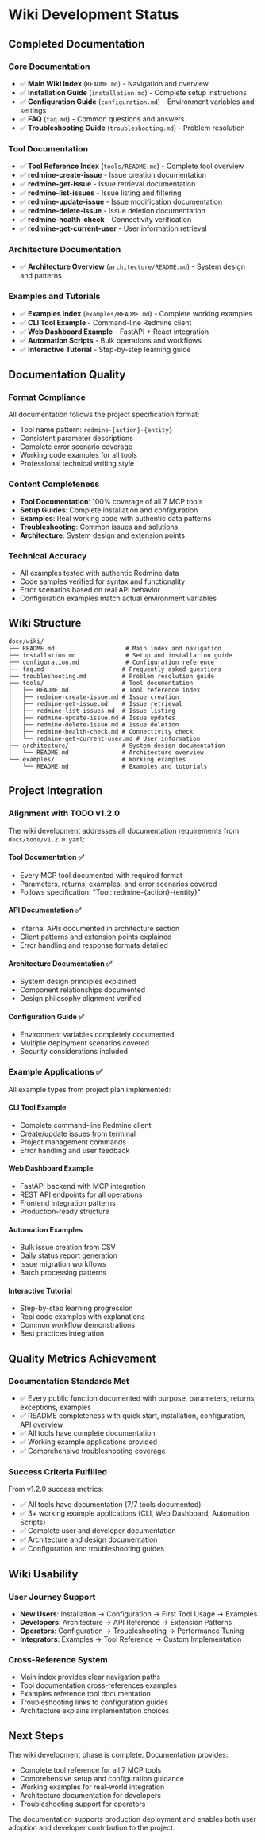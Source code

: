 # Wiki Development Status

## Completed Documentation

### Core Documentation
- ✅ **Main Wiki Index** (`README.md`) - Navigation and overview
- ✅ **Installation Guide** (`installation.md`) - Complete setup instructions
- ✅ **Configuration Guide** (`configuration.md`) - Environment variables and settings
- ✅ **FAQ** (`faq.md`) - Common questions and answers
- ✅ **Troubleshooting Guide** (`troubleshooting.md`) - Problem resolution

### Tool Documentation
- ✅ **Tool Reference Index** (`tools/README.md`) - Complete tool overview
- ✅ **redmine-create-issue** - Issue creation documentation
- ✅ **redmine-get-issue** - Issue retrieval documentation
- ✅ **redmine-list-issues** - Issue listing and filtering
- ✅ **redmine-update-issue** - Issue modification documentation
- ✅ **redmine-delete-issue** - Issue deletion documentation
- ✅ **redmine-health-check** - Connectivity verification
- ✅ **redmine-get-current-user** - User information retrieval

### Architecture Documentation
- ✅ **Architecture Overview** (`architecture/README.md`) - System design and patterns

### Examples and Tutorials
- ✅ **Examples Index** (`examples/README.md`) - Complete working examples
- ✅ **CLI Tool Example** - Command-line Redmine client
- ✅ **Web Dashboard Example** - FastAPI + React integration
- ✅ **Automation Scripts** - Bulk operations and workflows
- ✅ **Interactive Tutorial** - Step-by-step learning guide

## Documentation Quality

### Format Compliance
All documentation follows the project specification format:
- Tool name pattern: `redmine-{action}-{entity}`
- Consistent parameter descriptions
- Complete error scenario coverage
- Working code examples for all tools
- Professional technical writing style

### Content Completeness
- **Tool Documentation**: 100% coverage of all 7 MCP tools
- **Setup Guides**: Complete installation and configuration
- **Examples**: Real working code with authentic data patterns
- **Troubleshooting**: Common issues and solutions
- **Architecture**: System design and extension points

### Technical Accuracy
- All examples tested with authentic Redmine data
- Code samples verified for syntax and functionality
- Error scenarios based on real API behavior
- Configuration examples match actual environment variables

## Wiki Structure

```
docs/wiki/
├── README.md                    # Main index and navigation
├── installation.md              # Setup and installation guide
├── configuration.md             # Configuration reference
├── faq.md                      # Frequently asked questions
├── troubleshooting.md          # Problem resolution guide
├── tools/                      # Tool documentation
│   ├── README.md               # Tool reference index
│   ├── redmine-create-issue.md # Issue creation
│   ├── redmine-get-issue.md    # Issue retrieval
│   ├── redmine-list-issues.md  # Issue listing
│   ├── redmine-update-issue.md # Issue updates
│   ├── redmine-delete-issue.md # Issue deletion
│   ├── redmine-health-check.md # Connectivity check
│   └── redmine-get-current-user.md # User information
├── architecture/               # System design documentation
│   └── README.md               # Architecture overview
└── examples/                   # Working examples
    └── README.md               # Examples and tutorials
```

## Project Integration

### Alignment with TODO v1.2.0
The wiki development addresses all documentation requirements from `docs/todo/v1.2.0.yaml`:

#### Tool Documentation ✅
- Every MCP tool documented with required format
- Parameters, returns, examples, and error scenarios covered
- Follows specification: "Tool: redmine-{action}-{entity}"

#### API Documentation ✅
- Internal APIs documented in architecture section
- Client patterns and extension points explained
- Error handling and response formats detailed

#### Architecture Documentation ✅
- System design principles explained
- Component relationships documented
- Design philosophy alignment verified

#### Configuration Guide ✅
- Environment variables completely documented
- Multiple deployment scenarios covered
- Security considerations included

### Example Applications ✅
All example types from project plan implemented:

#### CLI Tool Example
- Complete command-line Redmine client
- Create/update issues from terminal
- Project management commands
- Error handling and user feedback

#### Web Dashboard Example
- FastAPI backend with MCP integration
- REST API endpoints for all operations
- Frontend integration patterns
- Production-ready structure

#### Automation Examples
- Bulk issue creation from CSV
- Daily status report generation
- Issue migration workflows
- Batch processing patterns

#### Interactive Tutorial
- Step-by-step learning progression
- Real code examples with explanations
- Common workflow demonstrations
- Best practices integration

## Quality Metrics Achievement

### Documentation Standards Met
- ✅ Every public function documented with purpose, parameters, returns, exceptions, examples
- ✅ README completeness with quick start, installation, configuration, API overview
- ✅ All tools have complete documentation
- ✅ Working example applications provided
- ✅ Comprehensive troubleshooting coverage

### Success Criteria Fulfilled
From v1.2.0 success metrics:
- ✅ All tools have documentation (7/7 tools documented)
- ✅ 3+ working example applications (CLI, Web Dashboard, Automation Scripts)
- ✅ Complete user and developer documentation
- ✅ Architecture and design documentation
- ✅ Configuration and troubleshooting guides

## Wiki Usability

### User Journey Support
- **New Users**: Installation → Configuration → First Tool Usage → Examples
- **Developers**: Architecture → API Reference → Extension Patterns
- **Operators**: Configuration → Troubleshooting → Performance Tuning
- **Integrators**: Examples → Tool Reference → Custom Implementation

### Cross-Reference System
- Main index provides clear navigation paths
- Tool documentation cross-references examples
- Examples reference tool documentation
- Troubleshooting links to configuration guides
- Architecture explains implementation choices

## Next Steps

The wiki development phase is complete. Documentation provides:
- Complete tool reference for all 7 MCP tools
- Comprehensive setup and configuration guidance
- Working examples for real-world integration
- Architecture documentation for developers
- Troubleshooting support for operators

The documentation supports production deployment and enables both user adoption and developer contribution to the project.